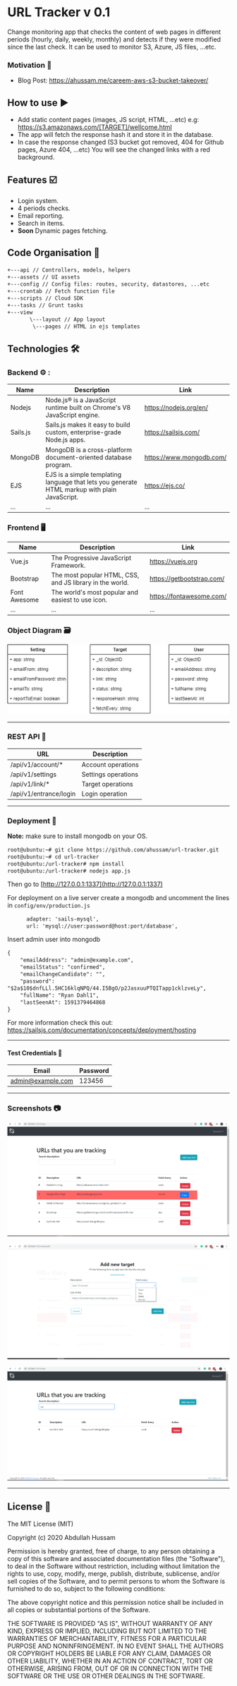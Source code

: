 # URL Tracker v 0.1 

Change monitoring app that checks the content of web pages in different periods (hourly, daily, weekly, monthly) and detects if they were modified since the last check. It can be used to monitor S3, Azure, JS files, ...etc.   

### Motivation :battery:

* Blog Post: https://ahussam.me/careem-aws-s3-bucket-takeover/


## How to use :arrow_forward:

* Add static content pages (images, JS script, HTML, ...etc) e.g: https://s3.amazonaws.com/[TARGET]/wellcome.html
* The app will fetch the response hash it and store it in the database.
* In case the response changed (S3 bucket got removed, 404 for Github pages, Azure 404, ...etc) You will see the changed links with a red background. 

## Features :ballot_box_with_check:	

  - Login system. 
  - 4 periods checks. 
  - Email reporting.
  - Search in items. 
  - **Soon** Dynamic pages fetching. 

## Code Organisation :open_file_folder:	

```
+---api // Controllers, models, helpers 
+---assets // UI assets 
+---config // Config files: routes, security, datastores, ...etc
+---crontab // Fetch function file
+---scripts // Cloud SDK
+---tasks // Grunt tasks
+---view 
       \---layout // App layout
        \---pages // HTML in ejs templates 
```

## Technologies :hammer_and_wrench:	
### Backend :gear: : 
| Name | Description | Link 
| ------ | ------ | ------
| Nodejs | Node.js® is a JavaScript runtime built on Chrome's V8 JavaScript engine.| https://nodejs.org/en/
Sails.js | Sails.js makes it easy to build custom, enterprise-grade Node.js apps. | https://sailsjs.com/
MongoDB | MongoDB is a cross-platform document-oriented database program. |https://www.mongodb.com/
EJS| EJS is a simple templating language that lets you generate HTML markup with plain JavaScript. |https://ejs.co/|
...|...|...|

### Frontend :desktop_computer:  
| Name | Description | Link 
| ------ | ------ | ------
| Vue.js| The Progressive JavaScript Framework. | https://vuejs.org
| Bootstrap |  The most popular HTML, CSS, and JS library in the world. | https://getbootstrap.com/
Font Awesome|The world's most popular and easiest to use icon.|https://fontawesome.com/|
...|...|...|

### Object Diagram :card_file_box:	 
![OD](/img/od.jpg)

------


### REST API :link:	

| URL | Description 
| ------ | ------ | 
/api/v1/account/* | Account operations 
/api/v1/settings | Settings operations 
/api/v1/link/* | Target operations 
/api/v1/entrance/login| Login operation

------

### Deployment :rocket:	

**Note:** make sure to install mongodb on your OS. 

```
root@ubuntu:~# git clone https://github.com/ahussam/url-tracker.git
root@ubuntu:~# cd url-tracker
root@ubuntu:/url-tracker# npm install 
root@ubuntu:/url-tracker# nodejs app.js 
```

Then go to [http://127.0.0.1:1337](http://127.0.0.1:1337) 

For deployment on a live server create a mongodb and uncomment the lines in `config/env/production.js`

```
      adapter: 'sails-mysql',
      url: 'mysql://user:password@host:port/database',
```

Insert admin user into mongodb

```
{
    "emailAddress": "admin@example.com",
    "emailStatus": "confirmed",
    "emailChangeCandidate": "",
    "password": "$2a$10$dnfLLl.5HC16klqNPQ/44.I5BgO/p2JasxuuPTQITapp1cklzveLy",
    "fullName": "Ryan Dahl1",
    "lastSeenAt": 1591379464868
}
```

For more information check this out: https://sailsjs.com/documentation/concepts/deployment/hosting 

------

#### Test Credentials :key:	

 Email | Password 
------ | -------
admin@example.com| 123456

------

### Screenshots :camera:	
![ss](/img/ss1.png)

![ss](/img/ss2.png)

![ss](/img/ss3.png)

------

## License :page_facing_up:	
The MIT License (MIT)

Copyright (c) 2020 Abdullah Hussam 

Permission is hereby granted, free of charge, to any person obtaining a copy of this software and associated documentation files (the "Software"), to deal in the Software without restriction, including without limitation the rights to use, copy, modify, merge, publish, distribute, sublicense, and/or sell copies of the Software, and to permit persons to whom the Software is furnished to do so, subject to the following conditions:

The above copyright notice and this permission notice shall be included in all copies or substantial portions of the Software.

THE SOFTWARE IS PROVIDED "AS IS", WITHOUT WARRANTY OF ANY KIND, EXPRESS OR IMPLIED, INCLUDING BUT NOT LIMITED TO THE WARRANTIES OF MERCHANTABILITY, FITNESS FOR A PARTICULAR PURPOSE AND NONINFRINGEMENT. IN NO EVENT SHALL THE AUTHORS OR COPYRIGHT HOLDERS BE LIABLE FOR ANY CLAIM, DAMAGES OR OTHER LIABILITY, WHETHER IN AN ACTION OF CONTRACT, TORT OR OTHERWISE, ARISING FROM, OUT OF OR IN CONNECTION WITH THE SOFTWARE OR THE USE OR OTHER DEALINGS IN THE SOFTWARE.
